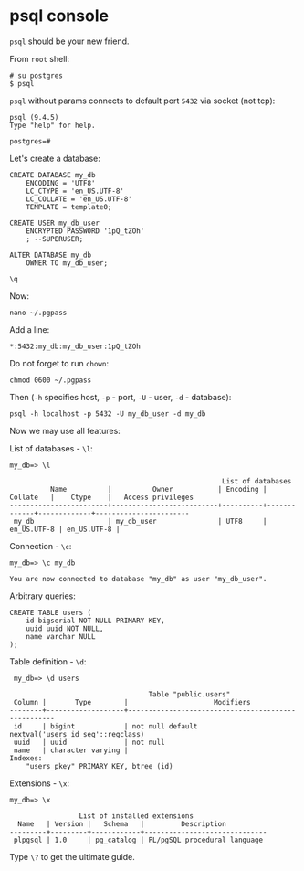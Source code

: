 psql console
============

`psql` should be your new friend.

From `root` shell:

    # su postgres
    $ psql

`psql` without params connects to default port `5432` via socket (not tcp):

    psql (9.4.5)
    Type "help" for help.

    postgres=#

Let's create a database:

    CREATE DATABASE my_db
        ENCODING = 'UTF8'
        LC_CTYPE = 'en_US.UTF-8'
        LC_COLLATE = 'en_US.UTF-8'
        TEMPLATE = template0;

    CREATE USER my_db_user
        ENCRYPTED PASSWORD '1pQ_tZOh'
        ; --SUPERUSER;

    ALTER DATABASE my_db
        OWNER TO my_db_user;

    \q

Now:

    nano ~/.pgpass

Add a line:

    *:5432:my_db:my_db_user:1pQ_tZOh

Do not forget to run `chown`:

    chmod 0600 ~/.pgpass

Then (`-h` specifies host, `-p` - port, `-U` - user, `-d` - database):

    psql -h localhost -p 5432 -U my_db_user -d my_db

Now we may use all features:

List of databases - `\l`:

    my_db=> \l

                                                        List of databases
              Name          |          Owner           | Encoding |   Collate   |    Ctype    |   Access privileges
    ------------------------+--------------------------+----------+-------------+-------------+-----------------------
     my_db                  | my_db_user               | UTF8     | en_US.UTF-8 | en_US.UTF-8 |


Connection - `\c`:

    my_db=> \c my_db

    You are now connected to database "my_db" as user "my_db_user".

Arbitrary queries:

    CREATE TABLE users (
        id bigserial NOT NULL PRIMARY KEY,
        uuid uuid NOT NULL,
        name varchar NULL
    );

Table definition - `\d`:

     my_db=> \d users

                                      Table "public.users"
     Column |       Type        |                     Modifiers
    --------+-------------------+----------------------------------------------------
     id     | bigint            | not null default nextval('users_id_seq'::regclass)
     uuid   | uuid              | not null
     name   | character varying |
    Indexes:
        "users_pkey" PRIMARY KEY, btree (id)

Extensions - `\x`:

    my_db=> \x

                     List of installed extensions
      Name   | Version |   Schema   |         Description
    ---------+---------+------------+------------------------------
     plpgsql | 1.0     | pg_catalog | PL/pgSQL procedural language


Type `\?` to get the ultimate guide.
